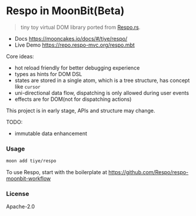 # Respo in MoonBit(Beta)

> tiny toy virtual DOM library ported from [Respo.rs](https://github.com/Respo/respo.rs).

- Docs https://mooncakes.io/docs/#/tiye/respo/
- Live Demo https://repo.respo-mvc.org/respo.mbt

Core ideas:

- hot reload friendly for better debugging experience
- types as hints for DOM DSL
- states are stored in a single atom, which is a tree structure, has concept like `cursor`
- uni-directional data flow, dispatching is only allowed during user events
- effects are for DOM(not for dispatching actions)

This project is in early stage, APIs and structure may change.

TODO:

- immutable data enhancement

### Usage

```bash
moon add tiye/respo
```

To use Respo, start with the boilerplate at https://github.com/Respo/respo-moonbit-workflow

### License

Apache-2.0
